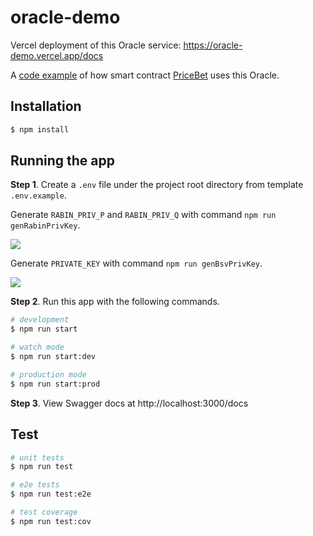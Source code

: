 # oracle-demo

Vercel deployment of this Oracle service: https://oracle-demo.vercel.app/docs

A [code example](./test/priceBet.e2e-spec.ts#L42-L83) of how smart contract [PriceBet](./src/contracts/priceBet.ts) uses this Oracle.

## Installation

```bash
$ npm install
```

## Running the app

**Step 1**. Create a `.env` file under the project root directory from template `.env.example`.

Generate `RABIN_PRIV_P` and `RABIN_PRIV_Q` with command `npm run genRabinPrivKey`.

![](https://aaron67-public.oss-cn-beijing.aliyuncs.com/202311210711000.png)

Generate `PRIVATE_KEY` with command `npm run genBsvPrivKey`.

![](https://aaron67-public.oss-cn-beijing.aliyuncs.com/202311210709519.png)

**Step 2**. Run this app with the following commands.

```bash
# development
$ npm run start

# watch mode
$ npm run start:dev

# production mode
$ npm run start:prod
```

**Step 3**. View Swagger docs at http://localhost:3000/docs

## Test

```bash
# unit tests
$ npm run test

# e2e tests
$ npm run test:e2e

# test coverage
$ npm run test:cov
```
